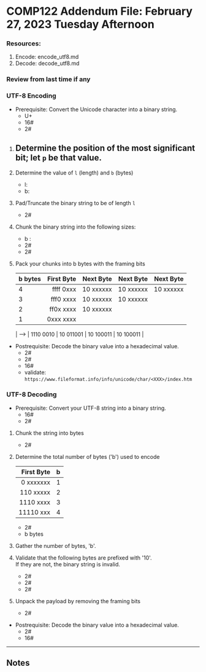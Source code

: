 # COMP122 Addendum File: February 27, 2023 Tuesday Afternoon

### Resources:
   1. Encode: encode_utf8.md
   1. Decode: decode_utf8.md

### Review from last time if any


### UTF-8 Encoding
* Prerequisite: Convert the Unicode character into a binary string.
  - U+
  - 16# 
  - 2#  

1. Determine the position of the most significant bit; let `p` be that value.
   - 

2. Determine the value of `l` (length) and `b` (bytes)
   - l:
   - b:

3. Pad/Truncate the binary string to be of length `l`
   - 2# 

4. Chunk the binary string into the following sizes:
   - b :
   - 2# 
   - 2# 


5. Pack your chunks into b bytes with the framing bits

   |  b bytes   | First Byte  | Next Byte | Next Byte | Next Byte |
   |------------|------------:|----------:|----------:|----------:|
   |     4      | ffff 0xxx   | 10 xxxxxx | 10 xxxxxx | 10 xxxxxx |
   |     3      | fff0 xxxx   | 10 xxxxxx | 10 xxxxxx |           |
   |     2      | ff0x xxxx   | 10 xxxxxx |           |           |
   |     1      | 0xxx xxxx   |           |           |           |

   | -->        | 1110 0010   | 10 011001 | 10 100011 | 10 100011 |


* Postrequisite: Decode the binary value into a hexadecimal value.
  - 2# 
  - 2# 
  - 16# 
  - validate: `https://www.fileformat.info/info/unicode/char/<XXX>/index.htm`



### UTF-8 Decoding

* Prerequisite: Convert your UTF-8 string into a binary string.
  - 16# 
  - 2#  

1. Chunk the string into bytes
   - 2# 

2. Determine the total number of bytes ('b') used to encode

   | First Byte  | b   |
   |------------:|-----|
   | 0 xxxxxxx   | 1   |
   | 110 xxxxx   | 2   |
   | 1110 xxxx   | 3   |
   | 11110 xxx   | 4   |

   - 2# 
   - b bytes

3. Gather the number of bytes, 'b'.

4. Validate that the following bytes are prefixed with '10'. <br>
   If they are not, the binary string is invalid.
   - 2# 
   - 2# 
   - 2# 
  

5. Unpack the payload by removing the framing bits
   - 2# 
   
* Postrequisite: Decode the binary value into a hexadecimal value.
  - 2# 
  - 16# 



---
## Notes
<!-- This section is for students to place their notes -->
